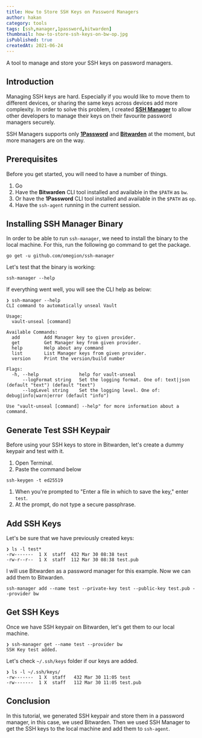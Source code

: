 ```yaml
---
title: How to Store SSH Keys on Password Managers
author: hakan
category: tools
tags: [ssh,manager,1password,bitwarden]
thumbnail: how-to-store-ssh-keys-on-bw-op.jpg
isPublished: true
createdAt: 2021-06-24
---
```


A tool to manage and store your SSH keys on password managers.
<!--more-->

## Introduction

Managing SSH keys are hard. Especially if you would like to move them to different
devices, or sharing the same keys across devices add more complexity. In order to
solve this problem, I created **[SSH Manager][1]** to allow other developers to manage
their keys on their favourite password managers securely.

SSH Managers supports only **[1Password][2]** and **[Bitwarden][3]** at the moment, but more 
managers are on the way.

## Prerequisites
Before you get started, you will need to have a number of things.
1. Go 
1. Have the **Bitwarden** CLI tool installed and available in the `$PATH` as `bw`.
1. Or have the **1Password** CLI tool installed and available in the `$PATH` as `op`.
1. Have the `ssh-agent` running in the current session.

## Installing SSH Manager Binary

In order to be able to run `ssh-manager`, we need to install the binary to the 
local machine. For this, run the following go command to get the package.

```shell
go get -u github.com/omegion/ssh-manager
```

Let's test that the binary is working:

```shell
ssh-manager --help
```

If everything went well, you will see the CLI help as below:

```shell
❯ ssh-manager --help
CLI command to automatically unseal Vault

Usage:
  vault-unseal [command]

Available Commands:
  add         Add Manager key to given provider.
  get         Get Manager key from given provider.
  help        Help about any command
  list        List Manager keys from given provider.
  version     Print the version/build number

Flags:
  -h, --help               help for vault-unseal
      --logFormat string   Set the logging format. One of: text|json (default "text") (default "text")
      --logLevel string    Set the logging level. One of: debug|info|warn|error (default "info")

Use "vault-unseal [command] --help" for more information about a command.
```

## Generate Test SSH Keypair

Before using your SSH keys to store in Bitwarden, let's create a dummy keypair
and test with it.

1. Open Terminal.
1. Paste the command below

```shell
ssh-keygen -t ed25519 
```

1. When you're prompted to "Enter a file in which to save the key," enter `test`.
1. At the prompt, do not type a secure passphrase.

## Add SSH Keys

Let's be sure that we have previously created keys:

```shell
❯ ls -l test*
-rw-------  1 X  staff  432 Mar 30 08:38 test
-rw-r--r--  1 X  staff  112 Mar 30 08:38 test.pub
```

I will use Bitwarden as a password manager for this example. Now we can add them 
to Bitwarden.

```shell
ssh-manager add --name test --private-key test --public-key test.pub --provider bw
```

## Get SSH Keys

Once we have SSH keypair on Bitwarden, let's get them to our local machine.

```shell
❯ ssh-manager get --name test --provider bw
SSH Key test added.
```

Let's check `~/.ssh/keys` folder if our keys are added.

```shell
❯ ls -l ~/.ssh/keys/
-rw-------  1 X  staff   432 Mar 30 11:05 test
-rw-------  1 X  staff   112 Mar 30 11:05 test.pub
```

## Conclusion

In this tutorial, we generated SSH keypair and store them in a password manager,
in this case, we used Bitwarden. Then we used SSH Manager to get the SSH keys to
the local machine and add them to `ssh-agent`.


[1]: https://github.com/omegion/ssh-manager
[2]: https://1password.com/
[3]: https://bitwarden.com/
